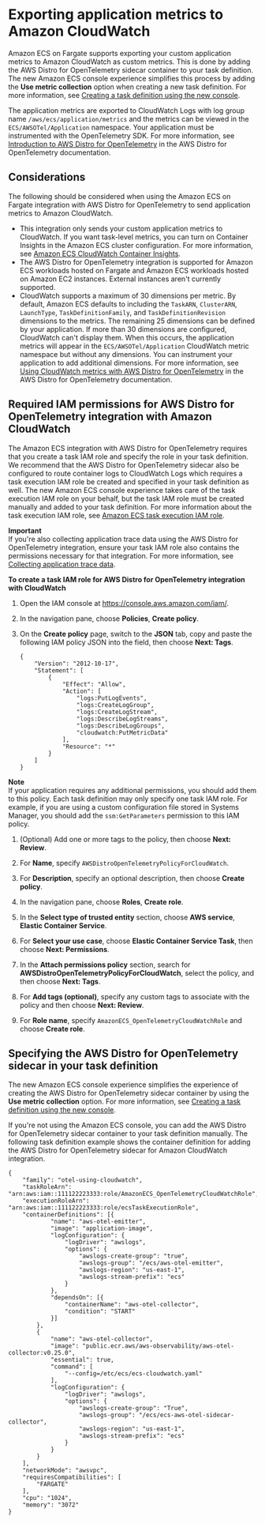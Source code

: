 # Exporting application metrics to Amazon CloudWatch<a name="application-metrics-cloudwatch"></a>

Amazon ECS on Fargate supports exporting your custom application metrics to Amazon CloudWatch as custom metrics\. This is done by adding the AWS Distro for OpenTelemetry sidecar container to your task definition\. The new Amazon ECS console experience simplifies this process by adding the **Use metric collection** option when creating a new task definition\. For more information, see [Creating a task definition using the new console](create-task-definition.md)\.

The application metrics are exported to CloudWatch Logs with log group name `/aws/ecs/application/metrics` and the metrics can be viewed in the `ECS/AWSOTel/Application` namespace\. Your application must be instrumented with the OpenTelemetry SDK\. For more information, see [Introduction to AWS Distro for OpenTelemetry](https://aws-otel.github.io/docs/introduction) in the AWS Distro for OpenTelemetry documentation\.

## Considerations<a name="application-metrics-cloudwatch-considerations"></a>

The following should be considered when using the Amazon ECS on Fargate integration with AWS Distro for OpenTelemetry to send application metrics to Amazon CloudWatch\.
+ This integration only sends your custom application metrics to CloudWatch\. If you want task\-level metrics, you can turn on Container Insights in the Amazon ECS cluster configuration\. For more information, see [Amazon ECS CloudWatch Container Insights](cloudwatch-container-insights.md)\.
+ The AWS Distro for OpenTelemetry integration is supported for Amazon ECS workloads hosted on Fargate and Amazon ECS workloads hosted on Amazon EC2 instances\. External instances aren't currently supported\.
+ CloudWatch supports a maximum of 30 dimensions per metric\. By default, Amazon ECS defaults to including the `TaskARN`, `ClusterARN`, `LaunchType`, `TaskDefinitionFamily`, and `TaskDefinitionRevision` dimensions to the metrics\. The remaining 25 dimensions can be defined by your application\. If more than 30 dimensions are configured, CloudWatch can't display them\. When this occurs, the application metrics will appear in the `ECS/AWSOTel/Application` CloudWatch metric namespace but without any dimensions\. You can instrument your application to add additional dimensions\. For more information, see [Using CloudWatch metrics with AWS Distro for OpenTelemetry](https://aws-otel.github.io/docs/getting-started/cloudwatch-metrics#cloudwatch-emf-exporter-awsemf) in the AWS Distro for OpenTelemetry documentation\. 

## Required IAM permissions for AWS Distro for OpenTelemetry integration with Amazon CloudWatch<a name="application-metrics-cloudwatch-iam"></a>

The Amazon ECS integration with AWS Distro for OpenTelemetry requires that you create a task IAM role and specify the role in your task definition\. We recommend that the AWS Distro for OpenTelemetry sidecar also be configured to route container logs to CloudWatch Logs which requires a task execution IAM role be created and specified in your task definition as well\. The new Amazon ECS console experience takes care of the task execution IAM role on your behalf, but the task IAM role must be created manually and added to your task definition\. For more information about the task execution IAM role, see [Amazon ECS task execution IAM role](task_execution_IAM_role.md)\.

**Important**  
If you're also collecting application trace data using the AWS Distro for OpenTelemetry integration, ensure your task IAM role also contains the permissions necessary for that integration\. For more information, see [Collecting application trace data](trace-data.md)\.

**To create a task IAM role for AWS Distro for OpenTelemetry integration with CloudWatch**

1. Open the IAM console at [https://console\.aws\.amazon\.com/iam/](https://console.aws.amazon.com/iam/)\.

1. In the navigation pane, choose **Policies**, **Create policy**\.

1. On the **Create policy** page, switch to the **JSON** tab, copy and paste the following IAM policy JSON into the field, then choose **Next: Tags**\.

   ```
   {
       "Version": "2012-10-17",
       "Statement": [
           {
               "Effect": "Allow",
               "Action": [
                   "logs:PutLogEvents",
                   "logs:CreateLogGroup",
                   "logs:CreateLogStream",
                   "logs:DescribeLogStreams",
                   "logs:DescribeLogGroups",
                   "cloudwatch:PutMetricData"
               ],
               "Resource": "*"
           }
       ]
   }
   ```
**Note**  
If your application requires any additional permissions, you should add them to this policy\. Each task definition may only specify one task IAM role\. For example, if you are using a custom configuration file stored in Systems Manager, you should add the `ssm:GetParameters` permission to this IAM policy\.

1. \(Optional\) Add one or more tags to the policy, then choose **Next: Review**\.

1. For **Name**, specify `AWSDistroOpenTelemetryPolicyForCloudWatch`\.

1. For **Description**, specify an optional description, then choose **Create policy**\.

1. In the navigation pane, choose **Roles**, **Create role**\.

1. In the **Select type of trusted entity** section, choose **AWS service**, **Elastic Container Service**\.

1. For **Select your use case**, choose **Elastic Container Service Task**, then choose **Next: Permissions**\.

1. In the **Attach permissions policy** section, search for **AWSDistroOpenTelemetryPolicyForCloudWatch**, select the policy, and then choose **Next: Tags**\.

1. For **Add tags \(optional\)**, specify any custom tags to associate with the policy and then choose **Next: Review**\.

1. For **Role name**, specify `AmazonECS_OpenTelemetryCloudWatchRole` and choose **Create role**\.

## Specifying the AWS Distro for OpenTelemetry sidecar in your task definition<a name="application-metrics-cloudwatch-containerdefinitions"></a>

The new Amazon ECS console experience simplifies the experience of creating the AWS Distro for OpenTelemetry sidecar container by using the **Use metric collection** option\. For more information, see [Creating a task definition using the new console](create-task-definition.md)\.

If you're not using the Amazon ECS console, you can add the AWS Distro for OpenTelemetry sidecar container to your task definition manually\. The following task definition example shows the container definition for adding the AWS Distro for OpenTelemetry sidecar for Amazon CloudWatch integration\.

```
{
	"family": "otel-using-cloudwatch",
	"taskRoleArn": "arn:aws:iam::111122223333:role/AmazonECS_OpenTelemetryCloudWatchRole",
	"executionRoleArn": "arn:aws:iam::111122223333:role/ecsTaskExecutionRole",
	"containerDefinitions": [{
			"name": "aws-otel-emitter",
			"image": "application-image",
			"logConfiguration": {
				"logDriver": "awslogs",
				"options": {
					"awslogs-create-group": "true",
					"awslogs-group": "/ecs/aws-otel-emitter",
					"awslogs-region": "us-east-1",
					"awslogs-stream-prefix": "ecs"
				}
			},
			"dependsOn": [{
				"containerName": "aws-otel-collector",
				"condition": "START"
			}]
		},
		{
			"name": "aws-otel-collector",
			"image": "public.ecr.aws/aws-observability/aws-otel-collector:v0.25.0",
			"essential": true,
			"command": [
				"--config=/etc/ecs/ecs-cloudwatch.yaml"
			],
			"logConfiguration": {
				"logDriver": "awslogs",
				"options": {
					"awslogs-create-group": "True",
					"awslogs-group": "/ecs/ecs-aws-otel-sidecar-collector",
					"awslogs-region": "us-east-1",
					"awslogs-stream-prefix": "ecs"
				}
			}
		}
	],
	"networkMode": "awsvpc",
	"requiresCompatibilities": [
		"FARGATE"
	],
	"cpu": "1024",
	"memory": "3072"
}
```